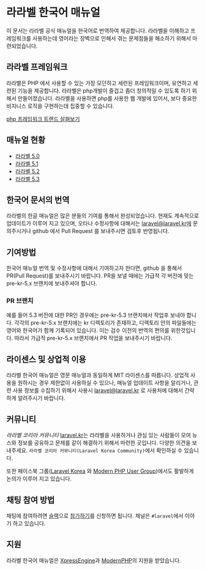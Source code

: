 # 라라벨 한국어 매뉴얼

이 문서는 라라벨 공식 매뉴얼을 한국어로 번역하여 제공합니다. 라라벨을 이해하고 프레임워크를 사용하는데 영어라는 장벽으로 인해서 겪는 문제점들을 해소하기 위해서 마련되었습니다.

## 라라벨 프레임워크
라라벨은 PHP 에서 사용할 수 있는 가장 모던하고 세련된 프레임워크이며, 유연하고 세련된 기능을 제공합니다. 라라벨은 php개발이 즐겁고 좀더 창의적일 수 있도록 하기 위해서 만들어졌습니다. 라라벨을 사용하면 php를 사용한 웹 개발에 있어서, 보다 중요한 비지니스 로직을 구현하는데 집중할 수 있습니다. 

[php 프레임워크 트렌드 살펴보기](https://www.google.com/trends/explore?q=codeigniter,laravel,cakephp)

<script type="text/javascript" src="https://ssl.gstatic.com/trends_nrtr/744_RC08/embed_loader.js"></script> <script type="text/javascript"> trends.embed.renderExploreWidget("TIMESERIES", {"comparisonItem":[{"keyword":"codeigniter","geo":"","time":"today 5-y"},{"keyword":"laravel","geo":"","time":"today 5-y"},{"keyword":"cakephp","geo":"","time":"today 5-y"}],"category":0,"property":""}, {}); </script> 

## 매뉴얼 현황
 * [라라벨 5.0](https://laravel.kr/docs/5.0)
 * [라라벨 5.1](https://laravel.kr/docs/5.1)
 * [라라벨 5.2](https://laravel.kr/docs/5.2)
 * [라라벨 5.3](https://laravel.kr/docs/5.3)

## 한국어 문서의 번역

라라벨의 한글 매뉴얼은 많은 분들의 기여를 통해서 완성되었습니다. 현재도 계속적으로 업데이트가 이루어 지고 있으며, 오타나 수정사항에 대해서는 laravel@laravel.kr에 문의주시거나 github 에서 Pull Request 를 보내주시면 검토후 반영됩니다.

## 기여방법

한국어 매뉴얼 번역 및 수정사항에 대해서 기여하고자 한다면, github 을 통해서 PR(Pull Request)를 보내주시기 바랍니다. PR을 보낼 때에는 가급적 각 버전에 맞는 pre-kr-5.x 브랜치에 보내주셔야 합니다. 

### PR 브랜치 

예를 들어 5.3 버전에 대한 PR인 경우에는 pre-kr-5.3 브랜치에서 작업후 보내야 합니다. 각각의 pre-kr-5.x 브랜치에는 kr 디렉토리가 존재하고, 디렉토리 안의 파일들에는 영어와 한국어가 함께 기록되어 있습니다. 이는 검수 이전의 번역의 편의를 위한것입니다. 따라서 가급적 pre-kr-5.x 브랜치에서 PR 작업을 보내주시기 바랍니다. 

## 라이센스 및 상업적 이용

라라벨 한국어 매뉴얼은 영문 매뉴얼과 동일하게 MIT 라이센스를 따릅니다. 상업적 사용을 원하시는 경우 제한없이 사용하실 수 있으나, 매뉴얼 업데이트 사항을 알리거나, 관련 사용 정보를 수집하기 위해서 사용시 laravel@laravel.kr 로 사용처에 대해서 간략하게 알려주시기 바랍니다. 

## 커뮤니티

*라라벨 코리아 커뮤니티* [laravel.kr](https://laravel.kr)는 라라벨을 사용하거나 관심 있는 사람들이 모여 뉴스와 정보를 공유하고 문제를 같이 해결하기 위해서 마련한 곳입니다. 다양한 의견을 보내주세요. `라라벨 코리아 커뮤니티(Laravel Korea Community)`에서 확인하실 수 있습니다. 

또한 페이스북 그룹([Laravel Korea](https://www.facebook.com/groups/laravelkorea/) 와  [Modern PHP User Group](https://www.facebook.com/groups/655071604594451/))에서도 활발하게 논의가 이루어 지고 있습니다.

## 채팅 참여 방법 

채팅에 참여하려면 [슬랙](modernpug.slack.com)으로 [참가하기](http://slack-invite.modernpug.org/)를 신청하면 됩니다. 채널은 `#laravel`에서 이야기 하고 있습니다. 

## 지원

라라벨 한국어 매뉴얼은 [XpressEngine](xpressengine.io)과 [ModernPHP](http://www.modernpug.org/)의 지원을 받았습니다. 